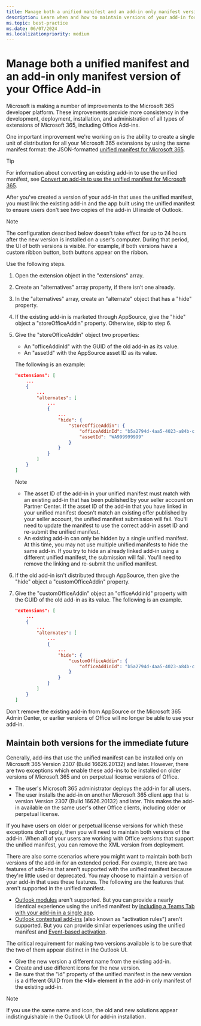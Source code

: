 ```yaml
---
title: Manage both a unified manifest and an add-in only manifest version of your Office Add-in
description: Learn when and how to maintain versions of your add-in for each type of manifest.
ms.topic: best-practice
ms.date: 06/07/2024
ms.localizationpriority: medium
---
```


# Manage both a unified manifest and an add-in only manifest version of your Office Add-in

Microsoft is making a number of improvements to the Microsoft 365 developer platform. These improvements provide more consistency in the development, deployment, installation, and administration of all types of extensions of Microsoft 365, including Office Add-ins.

One important improvement we're working on is the ability to create a single unit of distribution for all your Microsoft 365 extensions by using the same manifest format: the JSON-formatted [unified manifest for Microsoft 365](../develop/unified-manifest-overview.md).

> [!TIP]
> For information about converting an existing add-in to use the unified manifest, see [Convert an add-in to use the unified manifest for Microsoft 365](../develop/convert-xml-to-json-manifest.md).

After you've created a version of your add-in that uses the unified manifest, you must link the existing add-in and the app built using the unified manifest to ensure users don't see two copies of the add-in UI inside of Outlook. 

> [!NOTE]
> The configuration described below doesn't take effect for up to 24 hours after the new version is installed on a user's computer. During that period, the UI of both versions is visible. For example, if both versions have a custom ribbon button, both buttons appear on the ribbon.  

Use the following steps.

1. Open the extension object in the "extensions" array.
1. Create an "alternatives" array property, if there isn’t one already.
1. In the "alternatives" array, create an "alternate" object that has a "hide" property.
1. If the existing add-in is marketed through AppSource, give the "hide" object a "storeOfficeAddin" property. Otherwise, skip to step 6.
1. Give the "storeOfficeAddin" object two properties:

    - An "officeAddinId" with the GUID of the old add-in as its value.
    - An "assetId" with the AppSource asset ID as its value.

    The following is an example:

    ```json
    "extensions": [
        ...
        {
            ...
            "alternates": [
                ...
                {
                    ...
                    "hide": {
                        "storeOfficeAddin": {
                            "officeAddinId": "b5a2794d-4aa5-4023-a84b-c60a3cbd33d4",
                            "assetId": "WA999999999"
                        }
                    }
                }
            ]
        }
    ]
    ```

    > [!NOTE]
    > 
    > - The asset ID of the add-in in your unified manifest must match with an existing add-in that has been published by your seller account on Partner Center. If the asset ID of the add-in that you have linked in your unified manifest doesn't match an existing offer published by your seller account, the unified manifest submission will fail. You'll need to update the manifest to use the correct add-in asset ID and re-submit the unified manifest. 
    > - An existing add-in can only be hidden by a single unified manifest. At this time, you may not use multiple unified manifests to hide the same add-in. If you try to hide an already linked add-in using a different unified manifest, the submission will fail. You'll need to remove the linking and re-submit the unified manifest.


1. If the old add-in isn't distributed through AppSource, then give the "hide" object a "customOfficeAddin" property.
1. Give the "customOfficeAddin" object an "officeAddinId" property with the GUID of the old add-in as its value. The following is an example.

    ```json
    "extensions": [
        ...
        {
            ...
            "alternates": [
                ...
                {
                    ...
                    "hide": {
                        "customOfficeAddin": {
                            "officeAddinId": "b5a2794d-4aa5-4023-a84b-c60a3cbd33d4"
                        }
                    }
                }
            ]
        }
    ]
    ```

Don't remove the existing add-in from AppSource or the Microsoft 365 Admin Center, or earlier versions of Office will no longer be able to use your add-in.

## Maintain both versions for the immediate future

Generally, add-ins that use the unified manifest can be installed only on Microsoft 365 Version 2307 (Build 16626.20132) and later. However, there are two exceptions which enable these add-ins to be installed on older versions of Microsoft 365 and on perpetual license versions of Office. 

- The user's Microsoft 365 administrator deploys the add-in for all users.
- The user installs the add-in on another Microsoft 365 client app that *is* version Version 2307 (Build 16626.20132) and later. This makes the add-in available on the same user's other Office clients, including older or perpetual license.

If you have users on older or perpetual license versions for which these exceptions don't apply, then you will need to maintain both versions of the add-in. When all of your users are working with Office versions that support the unified manifest, you can remove the XML version from deployment.

There are also some scenarios where you might want to maintain both both versions of the add-in for an extended period. For example, there are two features of add-ins that aren't supported with the unified manifest because they're little used or deprecated. You may choose to maintain a version of your add-in that uses these features. The following are the features that aren't supported in the unified manifest.

- [Outlook modules](../outlook/extension-module-outlook-add-ins.md) aren't supported. But you can provide a nearly identical experience using the unified manifest by [including a Teams Tab with your add-in in a single app](/microsoftteams/platform/m365-apps/combine-office-add-in-and-teams-app).
- [Outlook contextual add-ins](../outlook/contextual-outlook-add-ins.md) (also known as "activation rules") aren't supported. But you can provide similar experiences using the unified manifest and [Event-based activation](../outlook/autolaunch.md).

The critical requirement for making two versions available is to be sure that the two of them appear distinct in the Outlook UI. 

- Give the new version a different name from the existing add-in. 
- Create and use different icons for the new version.
- Be sure that the "id" property of the unified manifest in the new version is a different GUID from the **\<Id\>** element in the add-in only manifest of the existing add-in.

> [!NOTE]
> If you use the same name and icon, the old and new solutions appear indistinguishable in the Outlook UI for add-in installation. 


